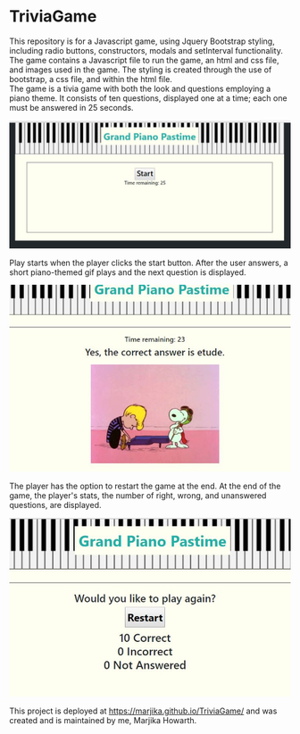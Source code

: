 # TriviaGame
This repository is for a Javascript game, using Jquery Bootstrap styling, including radio buttons, constructors, modals and setInterval functionality. The game contains a Javascript file to run the game, an html and css file, and images used in the game.  The styling is created through the use of bootstrap, a css file, and within the html file.  
The game is a tivia game with both the look and questions employing a piano theme.  It consists of ten questions, displayed one at a time; each one must be answered in 25 seconds.  

![Game start](assets/images/start.JPG)

Play starts when the player clicks the start button.  After the user answers, a short piano-themed gif plays and the next question is displayed.

![After user answers](assets/images/answergif.JPG)

The player has the option to restart the game at the end.  At the end of the game, the player's stats, the number of right, wrong, and unanswered questions, are displayed.

![Game end](assets/images/end.JPG)

This project is deployed at  https://marjika.github.io/TriviaGame/ and was created and is maintained by me, Marjika Howarth.
